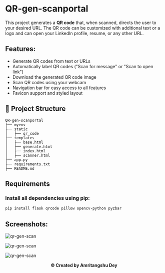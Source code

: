 # QR-gen-scanportal

This project generates a **QR code** that, when scanned, directs the user to your desired URL. The QR code can be customized with additional text or a logo and can open your LinkedIn profile, resume, or any other URL.

## Features:
- Generate QR codes from text or URLs
- Automatically label QR codes ("Scan for message" or "Scan to open link")
- Download the generated QR code image
- Scan QR codes using your webcam
- Navigation bar for easy access to all features
- Favicon support and styled layout

## 📁 Project Structure

```
QR-gen-scanportal
├── myenv
├── static
│   ├── qr_code
├── templates
│   ├── base.html
│   ├── generate.html
│   ├── index.html
│   ├── scanner.html
├── app.py
├── requirements.txt
├── README.md

```
## Requirements

### Install all dependencies using pip:

```bash
pip install flask qrcode pillow opencv-python pyzbar
```

## Screenshots:

![qr-gen-scan](https://github.com/user-attachments/assets/f644b0ec-ee61-44d4-95c9-4a20b516a200)

![qr-gen-scan](https://github.com/user-attachments/assets/2034faee-0147-48a4-804c-03921d9814e5)

![qr-gen-scan](https://github.com/user-attachments/assets/264e871d-2938-4a31-9473-e63535876592)



<p align="center"><b>© Created by Amritangshu Dey</b></p?
